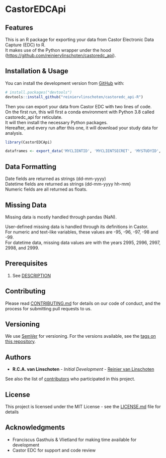 # CastorEDCApi

## Features

This is an R package for exporting your data from Castor Electronic Data Capture (EDC) to R.  
It makes use of the Python wrapper under the hood (https://github.com/reiniervlinschoten/castoredc_api).

## Installation & Usage

<!---

You can install the released version of CastorEDCApi from [CRAN](https://CRAN.R-project.org) with:

```r
install.packages("CastorEDCApi")
```
-->

You can install the development version from [GitHub](https://github.com/) with:

```r
# install.packages("devtools")
devtools::install_github("reiniervlinschoten/castoredc_api-R")
```

Then you can export your data from Castor EDC with two lines of code.  
On the first run, this will first a conda environment with Python 3.8 called castoredc_api for reticulate.  
It will then install the necessary Python packages.  
Hereafter, and every run after this one, it will download your study data for analysis.

```r
library(CastorEDCApi)

dataframes <- export_data('MYCLIENTID', 'MYCLIENTSECRET', 'MYSTUDYID', 'data.castoredc.com')
```

## Data Formatting
Date fields are returned as strings (dd-mm-yyyy)  
Datetime fields are returned as strings (dd-mm-yyyy hh-mm)  
Numeric fields are all returned as floats.

## Missing Data
Missing data is mostly handled through pandas (NaN).

User-defined missing data is handled through its definitions in Castor.  
For numeric and text-like variables, these values are -95, -96, -97, -98 and -99.  
For datetime data, missing data values are with the years 2995, 2996, 2997, 2998, and 2999.  

## Prerequisites

1. See [DESCRIPTION](DESCRIPTION)

## Contributing

Please read [CONTRIBUTING.md](CONTRIBUTING.md) for details on our code of conduct, and the process for submitting pull requests to us.

## Versioning

We use [SemVer](https://semver.org/) for versioning. For the versions available, see the [tags on this repository](https://github.com/reiniervlinschoten/castoredc_api-R/tags). 

## Authors

* **R.C.A. van Linschoten** - *Initial Development* - [Reinier van Linschoten](https://github.com/reiniervlinschoten)

See also the list of [contributors](https://github.com/reiniervlinschoten/castoredc_api-R/contributors) who participated in this project.

## License

This project is licensed under the MIT License - see the [LICENSE.md](LICENSE.md) file for details

## Acknowledgments

* Franciscus Gasthuis & Vlietland for making time available for development  
* Castor EDC for support and code review

